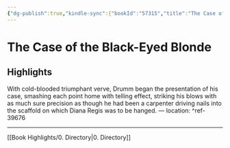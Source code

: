 ```yaml
---
{"dg-publish":true,"kindle-sync":{"bookId":"57315","title":"The Case of the Black-Eyed Blonde","author":"Gardner, Erle Stanley","highlightsCount":1},"permalink":"/book-highlights/highlights-the-case-of-the-black-eyed-blonde/","dgHomeLink":true,"dgPassFrontmatter":true}
---
```


# The Case of the Black-Eyed Blonde
## Highlights
With cold-blooded triumphant verve, Drumm began the presentation of his case, smashing each point home with telling effect, striking his blows with as much sure precision as though he had been a carpenter driving nails into the scaffold on which Diana Regis was to be hanged. — location: []() ^ref-39676

---

[[Book Highlights/0. Directory|0. Directory]]
